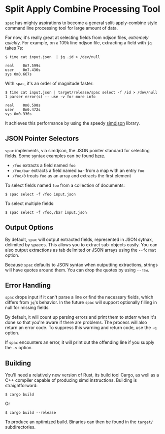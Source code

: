 # Split Apply Combine Processing Tool

`spac` has mighty aspirations to become a general split-apply-combine
style command line processing tool for large amount of data.

For now, it's really great at selecting fields from ndjson files,
_extremely quickly_. For example, on a 109k line ndjson file,
extracting a field with `jq` takes 7s:

```
$ time cat input.json  | jq .id > /dev/null

real	0m7.599s
user	0m7.436s
sys	0m0.667s
```

With `spac`, it's an order of magnitude faster:

```
$ time cat input.json | target/release/spac select -f /id > /dev/null
1 parser error(s) -- use -v for more info

real	0m0.590s
user	0m0.472s
sys	0m0.336s
```

It achieves this performance by using the speedy
[simdjson](https://github.com/simdjson/simdjson) library.

## JSON Pointer Selectors

`spac` implements, via simdjson, the JSON pointer standard for
selecting fields. Some syntax examples can be found
[here](https://opis.io/json-schema/2.x/pointers.html).

- `/foo` extracts a field named `foo`
- `/foo/bar` extracts a field named `bar` from a map with an entry
  `foo`
- `/foo/0` treats `foo` as an array and extracts the first element

To select fields named `foo` from a collection of documents:

```
$ spac select -f /foo input.json
```

To select multiple fields:

```
$ spac select -f /foo,/bar input.json
```

## Output Options

By default, `spac` will output extracted fields, represented in JSON
sytnax, delimited by spaces. This allows you to extract sub-objects
easily. You can also output extractions as tab delimited or JSON
arrays using the `--format` option.

Because `spac` defaults to JSON syntax when outputting extractions,
strings will have quotes around them. You can drop the quotes by using
`--raw`.

## Error Handling

`spac` drops input if it can't parse a line or find the necessary
fields, which differs from `jq`'s behavior. In the future `spac` will
support optionally filling in null for missing fields.

By default, it will count up parsing errors and print them to stderr
when it's done so that you're aware if there are problems. The process
will also return an error code. To suppress this warning and return
code, use the `-q` option.

If `spac` encounters an error, it will print out the offending line if
you supply the `-v` option.

## Building

You'll need a relatively new version of Rust, its build tool Cargo, as
well as a C++ compiler capable of producing simd
instructions. Building is straightforward:

```
$ cargo build
```

Or

```
$ cargo build --release
```

To produce an optimized build. Binaries can then be found in the
`target/` subdirectories.
